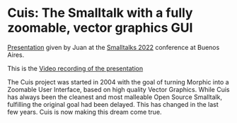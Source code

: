 # Cuis: The Smalltalk with a fully zoomable, vector graphics GUI

[Presentation](CuisPresentationSmalltalks2022.pdf) given by Juan at the [Smalltalks 2022](https://smalltalks2022.fast.org.ar) conference at Buenos Aires.

This is the [Video recording of the presentation](https://www.youtube.com/watch?v=7dRQ52ttZdM)

The Cuis project was started in 2004 with the goal of turning Morphic into a Zoomable User Interface, based on high quality Vector Graphics. While Cuis has always been the cleanest and most malleable Open Source Smalltalk, fulfilling the original goal had been delayed. This has changed in the last few years. Cuis is now making this dream come true.

